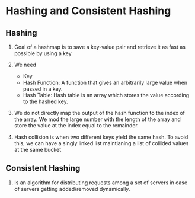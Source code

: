 # Hashing and Consistent Hashing


## Hashing
1. Goal of a hashmap is to save a key-value pair and retrieve it as fast as possible by using a key
2. We need
    - Key
    - Hash Function: A function that gives an arbitrarily large value when passed in a key. 
    - Hash Table: Hash table is an array which stores the value according to the hashed key.

3. We do not directly map the output of the hash function to the index of the array. We mod the large number with the length of the array and store the value at the index equal to the remainder.

4. Hash collision is when two different keys yield the same hash. To avoid this, we can have a singly linked list maintianing a list of collided values at the same bucket


## Consistent Hashing
1. Is an algorithm for distributing requests among a set of servers in case of servers getting added/removed dynamically.
